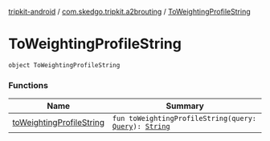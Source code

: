 [tripkit-android](../../index.md) / [com.skedgo.tripkit.a2brouting](../index.md) / [ToWeightingProfileString](./index.md)

# ToWeightingProfileString

`object ToWeightingProfileString`

### Functions

| Name | Summary |
|---|---|
| [toWeightingProfileString](to-weighting-profile-string.md) | `fun toWeightingProfileString(query: `[`Query`](../../com.skedgo.tripkit.common.model/-query/index.md)`): `[`String`](https://kotlinlang.org/api/latest/jvm/stdlib/kotlin/-string/index.html) |
